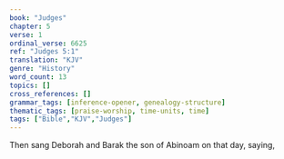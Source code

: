 ```yaml
---
book: "Judges"
chapter: 5
verse: 1
ordinal_verse: 6625
ref: "Judges 5:1"
translation: "KJV"
genre: "History"
word_count: 13
topics: []
cross_references: []
grammar_tags: [inference-opener, genealogy-structure]
thematic_tags: [praise-worship, time-units, time]
tags: ["Bible","KJV","Judges"]
---
```

Then sang Deborah and Barak the son of Abinoam on that day, saying,

